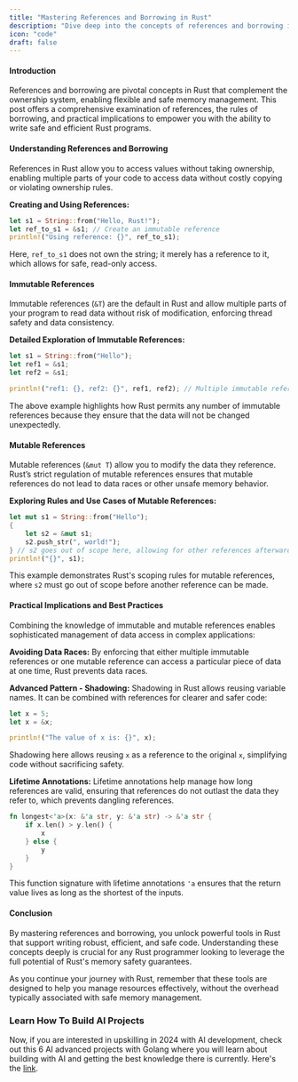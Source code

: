 ```yaml
---
title: "Mastering References and Borrowing in Rust"
description: "Dive deep into the concepts of references and borrowing in Rust, exploring both immutable and mutable references, and how they interact with Rust's ownership rules to facilitate safe and efficient memory management."
icon: "code"
draft: false
---
```


#### Introduction

References and borrowing are pivotal concepts in Rust that complement the ownership system, enabling flexible and safe memory management. This post offers a comprehensive examination of references, the rules of borrowing, and practical implications to empower you with the ability to write safe and efficient Rust programs.

#### Understanding References and Borrowing

References in Rust allow you to access values without taking ownership, enabling multiple parts of your code to access data without costly copying or violating ownership rules.

**Creating and Using References:**

```rust
let s1 = String::from("Hello, Rust!");
let ref_to_s1 = &s1; // Create an immutable reference
println!("Using reference: {}", ref_to_s1);
```

Here, `ref_to_s1` does not own the string; it merely has a reference to it, which allows for safe, read-only access.

#### Immutable References

Immutable references (`&T`) are the default in Rust and allow multiple parts of your program to read data without risk of modification, enforcing thread safety and data consistency.

**Detailed Exploration of Immutable References:**

```rust
let s1 = String::from("Hello");
let ref1 = &s1;
let ref2 = &s1;

println!("ref1: {}, ref2: {}", ref1, ref2); // Multiple immutable references are allowed
```

The above example highlights how Rust permits any number of immutable references because they ensure that the data will not be changed unexpectedly.

#### Mutable References

Mutable references (`&mut T`) allow you to modify the data they reference. Rust’s strict regulation of mutable references ensures that mutable references do not lead to data races or other unsafe memory behavior.

**Exploring Rules and Use Cases of Mutable References:**

```rust
let mut s1 = String::from("Hello");
{
    let s2 = &mut s1;
    s2.push_str(", world!");
} // s2 goes out of scope here, allowing for other references afterwards
println!("{}", s1);
```

This example demonstrates Rust's scoping rules for mutable references, where `s2` must go out of scope before another reference can be made.

#### Practical Implications and Best Practices

Combining the knowledge of immutable and mutable references enables sophisticated management of data access in complex applications:

**Avoiding Data Races:**
By enforcing that either multiple immutable references or one mutable reference can access a particular piece of data at one time, Rust prevents data races.

**Advanced Pattern - Shadowing:**
Shadowing in Rust allows reusing variable names. It can be combined with references for clearer and safer code:

```rust
let x = 5;
let x = &x;

println!("The value of x is: {}", x);
```

Shadowing here allows reusing `x` as a reference to the original `x`, simplifying code without sacrificing safety.

**Lifetime Annotations:**
Lifetime annotations help manage how long references are valid, ensuring that references do not outlast the data they refer to, which prevents dangling references.

```rust
fn longest<'a>(x: &'a str, y: &'a str) -> &'a str {
    if x.len() > y.len() {
        x
    } else {
        y
    }
}
```

This function signature with lifetime annotations `'a` ensures that the return value lives as long as the shortest of the inputs.

#### Conclusion

By mastering references and borrowing, you unlock powerful tools in Rust that support writing robust, efficient, and safe code. Understanding these concepts deeply is crucial for any Rust programmer looking to leverage the full potential of Rust's memory safety guarantees.

As you continue your journey with Rust, remember that these tools are designed to help you manage resources effectively, without the overhead typically associated with safe memory management.

### Learn How To Build AI Projects

Now, if you are interested in upskilling in 2024 with AI development, check out this 6 AI advanced projects with Golang where you will learn about building with AI and getting the best knowledge there is currently. Here's the [link](https://akhilsharmatech.gumroad.com/l/zgxqq).
